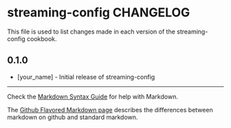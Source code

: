 # streaming-config CHANGELOG

This file is used to list changes made in each version of the streaming-config cookbook.

## 0.1.0
- [your_name] - Initial release of streaming-config

- - -
Check the [Markdown Syntax Guide](http://daringfireball.net/projects/markdown/syntax) for help with Markdown.

The [Github Flavored Markdown page](http://github.github.com/github-flavored-markdown/) describes the differences between markdown on github and standard markdown.
